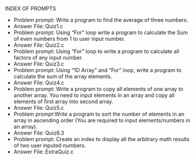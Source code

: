 INDEX OF PROMPTS
- Problem prompt: Write a program to find the average of three numbers.
- Answer File: Quiz1.c
- Problem prompt: Using “For” loop write a program to calculate the Sum of even numbers from 1 to user input number.
- Answer File: Quiz2.c
- Problem prompt: Using “For” loop to write a program to calculate all factors of any input number.
- Answer File: Quiz3.c
- Problem prompt: Using “1D Array” and “For” loop, write a program to calculate the sum of the array elements.
- Answer File: Quiz4.c
- Problem prompt: Write a program to copy all elements of one array to another array. You need to input elements in an array and copy all elements of first array into second array.
- Answer File: Quiz5.c
- Problem prompt:Write a program to sort the number of elements in an array in ascending order (You are required to input elements/numbers in an array).
- Answer File: Quiz6.3
- Problem prompt: Create an index to display all the arbitrary math results of two user inputed numbers.
- Answer File: ExtraQuiz.c
